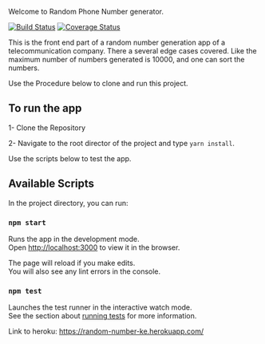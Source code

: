 
Welcome to Random Phone Number generator.

[![Build Status](https://travis-ci.com/Quantum-35/randomPhoneNumber.svg?branch=deploy)](https://travis-ci.com/Quantum-35/randomPhoneNumber)
[![Coverage Status](https://coveralls.io/repos/github/Quantum-35/randomPhoneNumber/badge.svg?branch=develop)](https://coveralls.io/github/Quantum-35/randomPhoneNumber?branch=develop)

This is the front end part of a random number generation app of a telecommunication company.
There a several edge cases covered. Like the maximum number of numbers generated is 10000, and one can sort the numbers.

Use the Procedure below to clone and run this project.

## To run the app
1- Clone the Repository

2- Navigate to the root director of the project and type `yarn install`.

Use the scripts below to test the app.

## Available Scripts

In the project directory, you can run:

### `npm start`

Runs the app in the development mode.<br>
Open [http://localhost:3000](http://localhost:3000) to view it in the browser.

The page will reload if you make edits.<br>
You will also see any lint errors in the console.

### `npm test`

Launches the test runner in the interactive watch mode.<br>
See the section about [running tests](https://facebook.github.io/create-react-app/docs/running-tests) for more information.

Link to heroku:
https://random-number-ke.herokuapp.com/

